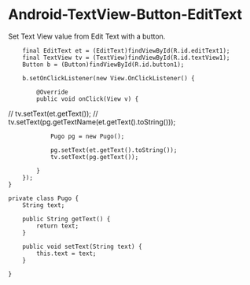 # Android-TextView-Button-EditText
Set Text View value from Edit Text with a button.


		final EditText et = (EditText)findViewById(R.id.editText1);
		final TextView tv = (TextView)findViewById(R.id.textView1);
		Button b = (Button)findViewById(R.id.button1);
		
		b.setOnClickListener(new View.OnClickListener() {
			
			@Override
			public void onClick(View v) {
//				tv.setText(et.getText());
//				tv.setText(pg.getTextName(et.getText().toString()));
				
				Pugo pg = new Pugo();
				
				pg.setText(et.getText().toString());
				tv.setText(pg.getText());
				
			}
		});
	}

	private class Pugo {
		String text;

		public String getText() {
			return text;
		}

		public void setText(String text) {
			this.text = text;
		}

	}

